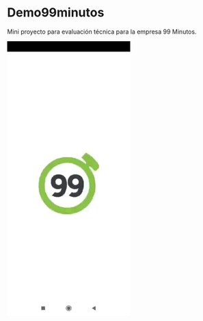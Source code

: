 # Demo99minutos

Mini proyecto para evaluación técnica para la empresa 99 Minutos.

![video](visuales_github/abc.gif) 
